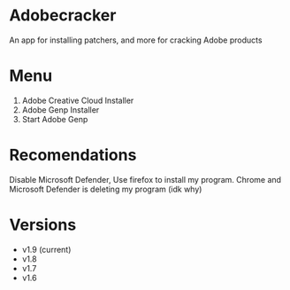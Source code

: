 # Adobecracker
An app for installing patchers, and more for cracking Adobe products

# Menu
1. Adobe Creative Cloud Installer
2. Adobe Genp Installer
3. Start Adobe Genp

# Recomendations
Disable Microsoft Defender, Use firefox to install my program. Chrome and Microsoft Defender is deleting my program (idk why)

# Versions
- v1.9 (current)
- v1.8
- v1.7
- v1.6

